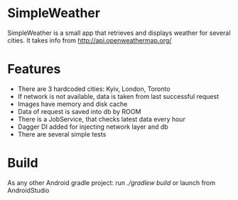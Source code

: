 # SimpleWeather

SimpleWeather is a small app that retrieves and displays weather for several cities.
It takes info from http://api.openweathermap.org/

# Features

  - There are 3 hardcoded cities: Kyiv, London, Toronto
  - If network is not available, data is taken from last successful request
  - Images have memory and disk cache
  - Data of request is saved into db by ROOM
  - There is a JobService, that checks latest data every hour
  - Dagger DI added for injecting network layer and db
  - There are several simple tests

# Build

As any other Android gradle project:
run *./gradlew build* or launch from AndroidStudio
